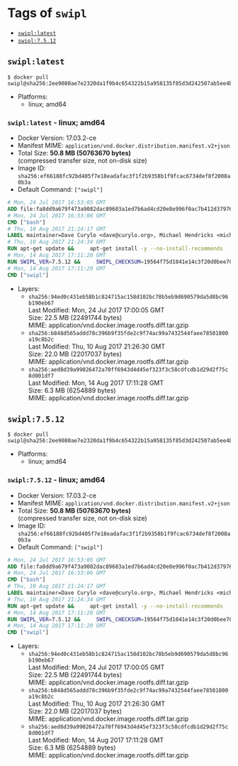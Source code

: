 <!-- THIS FILE IS GENERATED VIA './update-remote.sh' -->

# Tags of `swipl`

-	[`swipl:latest`](#swipllatest)
-	[`swipl:7.5.12`](#swipl7512)

## `swipl:latest`

```console
$ docker pull swipl@sha256:2ee9080ae7e2320da1f9b4c654322b15a958135f85d3d242507ab5ee4b0bdf72
```

-	Platforms:
	-	linux; amd64

### `swipl:latest` - linux; amd64

-	Docker Version: 17.03.2-ce
-	Manifest MIME: `application/vnd.docker.distribution.manifest.v2+json`
-	Total Size: **50.8 MB (50763670 bytes)**  
	(compressed transfer size, not on-disk size)
-	Image ID: `sha256:ef66188fc92bd405f7e18eadafac3f1f2b9358b1f9fcac6734def8f2008a0b3a`
-	Default Command: `["swipl"]`

```dockerfile
# Mon, 24 Jul 2017 16:53:05 GMT
ADD file:fa8dd9a679f473a9082dac89603a1ed7b6ad4cd20e8e996f0ac7b412d379761e in / 
# Mon, 24 Jul 2017 16:53:06 GMT
CMD ["bash"]
# Thu, 10 Aug 2017 21:24:17 GMT
LABEL maintainer=Dave Curylo <dave@curylo.org>, Michael Hendricks <michael@ndrix.org>
# Thu, 10 Aug 2017 21:24:34 GMT
RUN apt-get update &&     apt-get install -y --no-install-recommends     libarchive13     libgmp10     libossp-uuid16     libssl1.1     libdb5.3     libpcre3     libedit2     libgeos-c1v5     libspatialindex4v5     unixodbc     odbc-postgresql     tdsodbc     libmariadbclient18 &&     rm -rf /var/lib/apt/lists/*
# Mon, 14 Aug 2017 17:11:20 GMT
RUN SWIPL_VER=7.5.12 &&     SWIPL_CHECKSUM=19564f75d1041e14c3f20d0bee70b90b420115819dd5876cbc9ade9c456a9708 &&     BUILD_DEPS='make gcc wget libarchive-dev libgmp-dev libossp-uuid-dev libpcre3-dev libreadline-dev libedit-dev libssl-dev zlib1g-dev libdb-dev libgeos-dev libspatialindex-dev unixodbc-dev' &&     apt-get update && apt-get install -y --no-install-recommends $BUILD_DEPS &&     mkdir /tmp/src &&     cd /tmp/src &&     wget http://www.swi-prolog.org/download/devel/src/swipl-$SWIPL_VER.tar.gz &&     echo "$SWIPL_CHECKSUM  swipl-$SWIPL_VER.tar.gz" >> swipl-$SWIPL_VER.tar.gz-CHECKSUM &&     sha256sum -c swipl-$SWIPL_VER.tar.gz-CHECKSUM &&     tar -xzf swipl-$SWIPL_VER.tar.gz &&     cd swipl-$SWIPL_VER &&     cp build.templ build &&     sed -i '/PREFIX=$HOME/c\PREFIX=/swipl' build &&     sed -i '/# export DISABLE_PKGS/c\export DISABLE_PKGS="jpl xpce"' build &&     sed -i '/# export EXTRA_PKGS/c\export EXTRA_PKGS="db space"' build &&     chmod u+x build && ./build &&     apt-get purge -y --auto-remove $BUILD_DEPS &&     cd /usr/bin && rm -rf /tmp/src && ln -s /swipl/bin/swipl swipl && rm -rf /var/lib/apt/lists/*
# Mon, 14 Aug 2017 17:11:20 GMT
CMD ["swipl"]
```

-	Layers:
	-	`sha256:94ed0c431eb58b1c824715ac158d102bc78b5eb9d690579da5d8bc96b190eb67`  
		Last Modified: Mon, 24 Jul 2017 17:00:05 GMT  
		Size: 22.5 MB (22491744 bytes)  
		MIME: application/vnd.docker.image.rootfs.diff.tar.gzip
	-	`sha256:b848d565addd78c396b9f35fde2c9f74ac99a7432544faee78501800a19c8b2c`  
		Last Modified: Thu, 10 Aug 2017 21:26:30 GMT  
		Size: 22.0 MB (22017037 bytes)  
		MIME: application/vnd.docker.image.rootfs.diff.tar.gzip
	-	`sha256:aed8d39a99026472a70ff6943d4d45ef323f3c58cdfcdb1d29d2f75c8d001df7`  
		Last Modified: Mon, 14 Aug 2017 17:11:28 GMT  
		Size: 6.3 MB (6254889 bytes)  
		MIME: application/vnd.docker.image.rootfs.diff.tar.gzip

## `swipl:7.5.12`

```console
$ docker pull swipl@sha256:2ee9080ae7e2320da1f9b4c654322b15a958135f85d3d242507ab5ee4b0bdf72
```

-	Platforms:
	-	linux; amd64

### `swipl:7.5.12` - linux; amd64

-	Docker Version: 17.03.2-ce
-	Manifest MIME: `application/vnd.docker.distribution.manifest.v2+json`
-	Total Size: **50.8 MB (50763670 bytes)**  
	(compressed transfer size, not on-disk size)
-	Image ID: `sha256:ef66188fc92bd405f7e18eadafac3f1f2b9358b1f9fcac6734def8f2008a0b3a`
-	Default Command: `["swipl"]`

```dockerfile
# Mon, 24 Jul 2017 16:53:05 GMT
ADD file:fa8dd9a679f473a9082dac89603a1ed7b6ad4cd20e8e996f0ac7b412d379761e in / 
# Mon, 24 Jul 2017 16:53:06 GMT
CMD ["bash"]
# Thu, 10 Aug 2017 21:24:17 GMT
LABEL maintainer=Dave Curylo <dave@curylo.org>, Michael Hendricks <michael@ndrix.org>
# Thu, 10 Aug 2017 21:24:34 GMT
RUN apt-get update &&     apt-get install -y --no-install-recommends     libarchive13     libgmp10     libossp-uuid16     libssl1.1     libdb5.3     libpcre3     libedit2     libgeos-c1v5     libspatialindex4v5     unixodbc     odbc-postgresql     tdsodbc     libmariadbclient18 &&     rm -rf /var/lib/apt/lists/*
# Mon, 14 Aug 2017 17:11:20 GMT
RUN SWIPL_VER=7.5.12 &&     SWIPL_CHECKSUM=19564f75d1041e14c3f20d0bee70b90b420115819dd5876cbc9ade9c456a9708 &&     BUILD_DEPS='make gcc wget libarchive-dev libgmp-dev libossp-uuid-dev libpcre3-dev libreadline-dev libedit-dev libssl-dev zlib1g-dev libdb-dev libgeos-dev libspatialindex-dev unixodbc-dev' &&     apt-get update && apt-get install -y --no-install-recommends $BUILD_DEPS &&     mkdir /tmp/src &&     cd /tmp/src &&     wget http://www.swi-prolog.org/download/devel/src/swipl-$SWIPL_VER.tar.gz &&     echo "$SWIPL_CHECKSUM  swipl-$SWIPL_VER.tar.gz" >> swipl-$SWIPL_VER.tar.gz-CHECKSUM &&     sha256sum -c swipl-$SWIPL_VER.tar.gz-CHECKSUM &&     tar -xzf swipl-$SWIPL_VER.tar.gz &&     cd swipl-$SWIPL_VER &&     cp build.templ build &&     sed -i '/PREFIX=$HOME/c\PREFIX=/swipl' build &&     sed -i '/# export DISABLE_PKGS/c\export DISABLE_PKGS="jpl xpce"' build &&     sed -i '/# export EXTRA_PKGS/c\export EXTRA_PKGS="db space"' build &&     chmod u+x build && ./build &&     apt-get purge -y --auto-remove $BUILD_DEPS &&     cd /usr/bin && rm -rf /tmp/src && ln -s /swipl/bin/swipl swipl && rm -rf /var/lib/apt/lists/*
# Mon, 14 Aug 2017 17:11:20 GMT
CMD ["swipl"]
```

-	Layers:
	-	`sha256:94ed0c431eb58b1c824715ac158d102bc78b5eb9d690579da5d8bc96b190eb67`  
		Last Modified: Mon, 24 Jul 2017 17:00:05 GMT  
		Size: 22.5 MB (22491744 bytes)  
		MIME: application/vnd.docker.image.rootfs.diff.tar.gzip
	-	`sha256:b848d565addd78c396b9f35fde2c9f74ac99a7432544faee78501800a19c8b2c`  
		Last Modified: Thu, 10 Aug 2017 21:26:30 GMT  
		Size: 22.0 MB (22017037 bytes)  
		MIME: application/vnd.docker.image.rootfs.diff.tar.gzip
	-	`sha256:aed8d39a99026472a70ff6943d4d45ef323f3c58cdfcdb1d29d2f75c8d001df7`  
		Last Modified: Mon, 14 Aug 2017 17:11:28 GMT  
		Size: 6.3 MB (6254889 bytes)  
		MIME: application/vnd.docker.image.rootfs.diff.tar.gzip
